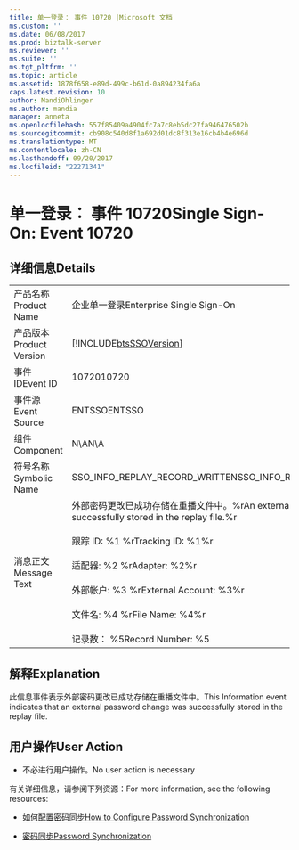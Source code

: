 ```yaml
---
title: 单一登录： 事件 10720 |Microsoft 文档
ms.custom: ''
ms.date: 06/08/2017
ms.prod: biztalk-server
ms.reviewer: ''
ms.suite: ''
ms.tgt_pltfrm: ''
ms.topic: article
ms.assetid: 1878f658-e89d-499c-b61d-0a894234fa6a
caps.latest.revision: 10
author: MandiOhlinger
ms.author: mandia
manager: anneta
ms.openlocfilehash: 557f85409a4904fc7a7c8eb5dc27fa946476502b
ms.sourcegitcommit: cb908c540d8f1a692d01dc8f313e16cb4b4e696d
ms.translationtype: MT
ms.contentlocale: zh-CN
ms.lasthandoff: 09/20/2017
ms.locfileid: "22271341"
---
```

# <a name="single-sign-on-event-10720"></a><span data-ttu-id="e07c7-102">单一登录： 事件 10720</span><span class="sxs-lookup"><span data-stu-id="e07c7-102">Single Sign-On: Event 10720</span></span>
## <a name="details"></a><span data-ttu-id="e07c7-103">详细信息</span><span class="sxs-lookup"><span data-stu-id="e07c7-103">Details</span></span>  
  
|||  
|-|-|  
|<span data-ttu-id="e07c7-104">产品名称</span><span class="sxs-lookup"><span data-stu-id="e07c7-104">Product Name</span></span>|<span data-ttu-id="e07c7-105">企业单一登录</span><span class="sxs-lookup"><span data-stu-id="e07c7-105">Enterprise Single Sign-On</span></span>|  
|<span data-ttu-id="e07c7-106">产品版本</span><span class="sxs-lookup"><span data-stu-id="e07c7-106">Product Version</span></span>|[!INCLUDE[btsSSOVersion](../includes/btsssoversion-md.md)]|  
|<span data-ttu-id="e07c7-107">事件 ID</span><span class="sxs-lookup"><span data-stu-id="e07c7-107">Event ID</span></span>|<span data-ttu-id="e07c7-108">10720</span><span class="sxs-lookup"><span data-stu-id="e07c7-108">10720</span></span>|  
|<span data-ttu-id="e07c7-109">事件源</span><span class="sxs-lookup"><span data-stu-id="e07c7-109">Event Source</span></span>|<span data-ttu-id="e07c7-110">ENTSSO</span><span class="sxs-lookup"><span data-stu-id="e07c7-110">ENTSSO</span></span>|  
|<span data-ttu-id="e07c7-111">组件</span><span class="sxs-lookup"><span data-stu-id="e07c7-111">Component</span></span>|<span data-ttu-id="e07c7-112">N\A</span><span class="sxs-lookup"><span data-stu-id="e07c7-112">N\A</span></span>|  
|<span data-ttu-id="e07c7-113">符号名称</span><span class="sxs-lookup"><span data-stu-id="e07c7-113">Symbolic Name</span></span>|<span data-ttu-id="e07c7-114">SSO_INFO_REPLAY_RECORD_WRITTEN</span><span class="sxs-lookup"><span data-stu-id="e07c7-114">SSO_INFO_REPLAY_RECORD_WRITTEN</span></span>|  
|<span data-ttu-id="e07c7-115">消息正文</span><span class="sxs-lookup"><span data-stu-id="e07c7-115">Message Text</span></span>|<span data-ttu-id="e07c7-116">外部密码更改已成功存储在重播文件中。%r</span><span class="sxs-lookup"><span data-stu-id="e07c7-116">An external password change was successfully stored in the replay file.%r</span></span><br /><br /> <span data-ttu-id="e07c7-117">跟踪 ID: %1 %r</span><span class="sxs-lookup"><span data-stu-id="e07c7-117">Tracking ID: %1%r</span></span><br /><br /> <span data-ttu-id="e07c7-118">适配器: %2 %r</span><span class="sxs-lookup"><span data-stu-id="e07c7-118">Adapter: %2%r</span></span><br /><br /> <span data-ttu-id="e07c7-119">外部帐户: %3 %r</span><span class="sxs-lookup"><span data-stu-id="e07c7-119">External Account: %3%r</span></span><br /><br /> <span data-ttu-id="e07c7-120">文件名: %4 %r</span><span class="sxs-lookup"><span data-stu-id="e07c7-120">File Name: %4%r</span></span><br /><br /> <span data-ttu-id="e07c7-121">记录数： %5</span><span class="sxs-lookup"><span data-stu-id="e07c7-121">Record Number: %5</span></span>|  
  
## <a name="explanation"></a><span data-ttu-id="e07c7-122">解释</span><span class="sxs-lookup"><span data-stu-id="e07c7-122">Explanation</span></span>  
 <span data-ttu-id="e07c7-123">此信息事件表示外部密码更改已成功存储在重播文件中。</span><span class="sxs-lookup"><span data-stu-id="e07c7-123">This Information event indicates that an external password change was successfully stored in the replay file.</span></span>  
  
## <a name="user-action"></a><span data-ttu-id="e07c7-124">用户操作</span><span class="sxs-lookup"><span data-stu-id="e07c7-124">User Action</span></span>  
  
-   <span data-ttu-id="e07c7-125">不必进行用户操作。</span><span class="sxs-lookup"><span data-stu-id="e07c7-125">No user action is necessary</span></span>  
  
 <span data-ttu-id="e07c7-126">有关详细信息，请参阅下列资源：</span><span class="sxs-lookup"><span data-stu-id="e07c7-126">For more information, see the following resources:</span></span>  
  
-   [<span data-ttu-id="e07c7-127">如何配置密码同步</span><span class="sxs-lookup"><span data-stu-id="e07c7-127">How to Configure Password Synchronization</span></span>](../core/how-to-configure-password-synchronization.md)  
  
-   [<span data-ttu-id="e07c7-128">密码同步</span><span class="sxs-lookup"><span data-stu-id="e07c7-128">Password Synchronization</span></span>](../core/password-synchronization2.md)